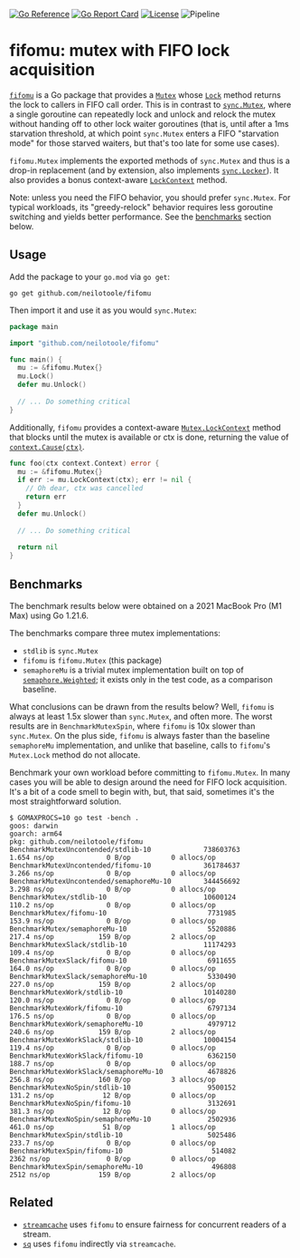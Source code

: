 [![Go Reference](https://pkg.go.dev/badge/github.com/neilotoole/fifomu.svg)](https://pkg.go.dev/github.com/neilotoole/fifomu)
[![Go Report Card](https://goreportcard.com/badge/neilotoole/fifomu)](https://goreportcard.com/report/neilotoole/fifomu)
[![License](https://img.shields.io/badge/License-MIT-blue.svg)](https://github.com/neilotoole/fifomu/blob/master/LICENSE)
![Pipeline](https://github.com/neilotoole/fifomu/actions/workflows/go.yml/badge.svg)

# fifomu: mutex with FIFO lock acquisition

[`fifomu`](https://pkg.go.dev/github.com/neilotoole/fifomu) is a Go
package that provides a [`Mutex`](https://pkg.go.dev/github.com/neilotoole/fifomu#Mutex)
whose [`Lock`](https://pkg.go.dev/github.com/neilotoole/fifomu#Mutex.Lock) method returns
the lock to callers in FIFO call order. This is in contrast to [`sync.Mutex`](https://pkg.go.dev/sync#Mutex),
where a single goroutine can repeatedly lock and unlock and relock the mutex
without handing off to other lock waiter goroutines (that is, until after a 1ms
starvation threshold, at which point `sync.Mutex` enters a FIFO "starvation mode"
for those starved waiters, but that's too late for some use cases).

`fifomu.Mutex` implements the exported methods of `sync.Mutex` and thus is
a drop-in replacement (and by extension, also implements [`sync.Locker`](https://pkg.go.dev/sync#Locker)).
It also provides a bonus context-aware [`LockContext`](https://pkg.go.dev/github.com/neilotoole/fifomu#Mutex.LockContext)
method.

Note: unless you need the FIFO behavior, you should prefer `sync.Mutex`.
For typical workloads, its "greedy-relock" behavior requires less goroutine
switching and yields better performance. See the [benchmarks](#benchmarks)
section below.


## Usage

Add the package to your `go.mod` via `go get`:

```shell
go get github.com/neilotoole/fifomu
```

Then import it and use it as you would `sync.Mutex`:

```go
package main

import "github.com/neilotoole/fifomu"

func main() {
  mu := &fifomu.Mutex{}
  mu.Lock()
  defer mu.Unlock()
  
  // ... Do something critical
}
```

Additionally, `fifomu` provides a context-aware
[`Mutex.LockContext`](https://pkg.go.dev/github.com/neilotoole/fifomu#Mutex.LockContext)
method that blocks until the mutex is available or ctx is done, returning the
value of [`context.Cause(ctx)`](https://pkg.go.dev/context#Cause).

```go
func foo(ctx context.Context) error {
  mu := &fifomu.Mutex{}
  if err := mu.LockContext(ctx); err != nil {
    // Oh dear, ctx was cancelled
    return err
  }
  defer mu.Unlock()
  
  // ... Do something critical
  
  return nil
}
```

## Benchmarks

The benchmark results below were obtained on a 2021 MacBook Pro (M1 Max)
using Go 1.21.6.

The benchmarks compare three mutex implementations:

- `stdlib` is `sync.Mutex`
- `fifomu` is `fifomu.Mutex` (this package)
- `semaphoreMu` is a trivial mutex implementation built on top of 
 [`semaphore.Weighted`](https://pkg.go.dev/golang.org/x/sync/semaphore); it
 exists only in the test code, as a comparison baseline.

What conclusions can be drawn from the results below? Well, `fifomu`
is always at least 1.5x slower than `sync.Mutex`, and often more. The
worst results are in `BenchmarkMutexSpin`, where `fifomu` is 10x slower
than `sync.Mutex`. On the plus side, `fifomu` is always faster than
the baseline `semaphoreMu` implementation, and unlike that baseline,
calls to `fifomu`'s `Mutex.Lock` method do not allocate.

Benchmark your own workload before committing to `fifomu.Mutex`. In many
cases you will be able to design around the need for FIFO lock acquisition.
It's a bit of a code smell to begin with, but, that said, sometimes it's the
most straightforward solution.

```
$ GOMAXPROCS=10 go test -bench .
goos: darwin
goarch: arm64
pkg: github.com/neilotoole/fifomu
BenchmarkMutexUncontended/stdlib-10             738603763              1.654 ns/op             0 B/op          0 allocs/op
BenchmarkMutexUncontended/fifomu-10             361784637              3.266 ns/op             0 B/op          0 allocs/op
BenchmarkMutexUncontended/semaphoreMu-10        344456692              3.298 ns/op             0 B/op          0 allocs/op
BenchmarkMutex/stdlib-10                        10600124               110.2 ns/op             0 B/op          0 allocs/op
BenchmarkMutex/fifomu-10                         7731985               153.9 ns/op             0 B/op          0 allocs/op
BenchmarkMutex/semaphoreMu-10                    5520886               217.4 ns/op           159 B/op          2 allocs/op
BenchmarkMutexSlack/stdlib-10                   11174293               109.4 ns/op             0 B/op          0 allocs/op
BenchmarkMutexSlack/fifomu-10                    6911655               164.0 ns/op             0 B/op          0 allocs/op
BenchmarkMutexSlack/semaphoreMu-10               5330490               227.0 ns/op           159 B/op          2 allocs/op
BenchmarkMutexWork/stdlib-10                    10140280               120.0 ns/op             0 B/op          0 allocs/op
BenchmarkMutexWork/fifomu-10                     6797134               176.5 ns/op             0 B/op          0 allocs/op
BenchmarkMutexWork/semaphoreMu-10                4979712               240.6 ns/op           159 B/op          2 allocs/op
BenchmarkMutexWorkSlack/stdlib-10               10004154               119.4 ns/op             0 B/op          0 allocs/op
BenchmarkMutexWorkSlack/fifomu-10                6362150               188.7 ns/op             0 B/op          0 allocs/op
BenchmarkMutexWorkSlack/semaphoreMu-10           4678826               256.8 ns/op           160 B/op          3 allocs/op
BenchmarkMutexNoSpin/stdlib-10                   9500152               131.2 ns/op            12 B/op          0 allocs/op
BenchmarkMutexNoSpin/fifomu-10                   3132691               381.3 ns/op            12 B/op          0 allocs/op
BenchmarkMutexNoSpin/semaphoreMu-10              2502936               461.0 ns/op            51 B/op          1 allocs/op
BenchmarkMutexSpin/stdlib-10                     5025486               233.7 ns/op             0 B/op          0 allocs/op
BenchmarkMutexSpin/fifomu-10                      514082               2362 ns/op              0 B/op          0 allocs/op
BenchmarkMutexSpin/semaphoreMu-10                 496808               2512 ns/op            159 B/op          2 allocs/op
```

## Related

- [`streamcache`](https://github.com/neilotoole/streamcache) uses `fifomu` to ensure fairness
  for concurrent readers of a stream.
- [`sq`](https://github.com/neilotoole/sq) uses `fifomu` indirectly via `streamcache`.

